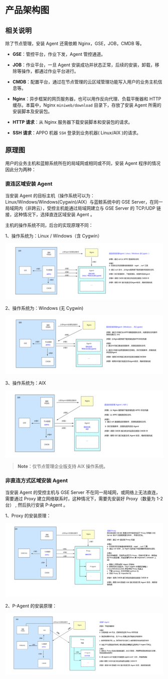 # 产品架构图

## 相关说明

除了节点管理，安装 Agent 还需依赖 Nginx，GSE，JOB，CMDB 等。

- **GSE**：管控平台，作业下发，Agent 管控通道。

- **JOB**：作业平台，一旦 Agent 安装成功并状态正常，后续的安装，卸载，移除等操作，都通过作业平台进行。

- **CMDB**：配置平台，通过在节点管理的云区域管理功能写入用户的业务主机信息等。

- **Nginx**：异步框架的网页服务器，也可以用作反向代理、负载平衡器和 HTTP 缓存。本篇中，Nginx ``miniweb/download`` 目录下，存放了安装 Agent 所需的安装脚本及安装包。

- **HTTP 请求**：从 Nginx 服务器下载安装脚本和安装包的请求。

- **SSH 请求**：APPO 机器 ``SSH`` 登录到业务机器( Linux/AIX )的请求。

## 原理图

用户的业务主机和蓝鲸系统所在的局域网或相同或不同，安装 Agent 程序的情况因此分为两种：

### 直连区域安装 Agent

当安装 Agent 的目标主机（操作系统可以为：Linux/Windows/Windows(Cygwin)/AIX）与蓝鲸系统中的 GSE Server，在同一局域网内（非跨云），受控主机能通过局域网建立与 GSE Server 的 TCP/UDP 链接，这种情况下，选择直连区域安装 Agent 。

主机的操作系统不同，后台的实现原理不同：

1、操作系统为：Linux / Windows（含 Cygwin）

![直连linux](../assets/直连linux.jpg)

2、操作系统为：Windows (无 Cygwin)

![直连windows](../assets/直连windows-1560827087409.jpg)

3、操作系统为：AIX

![直连AIX](../assets/直连AIX.jpg)


>**Note**：仅节点管理企业版支持 AIX 操作系统。

### 非直连方式区域安装 Agent

当安装 Agent 的受控主机与 GSE Server 不在同一局域网，或网络上无法直连，需要通过 Proxy 建立网络联系时，这种情况下，需要先安装好 Proxy（数量为 1-2 台） , 然后执行安装 P-Agent 。

1、Proxy 的安装原理：

![非直连proxy](../assets/非直连proxy-1560827125738.jpg)

2、P-Agent 的安装原理：

![非直连pagent](../assets/非直连pagent-1560827135351.jpg)
